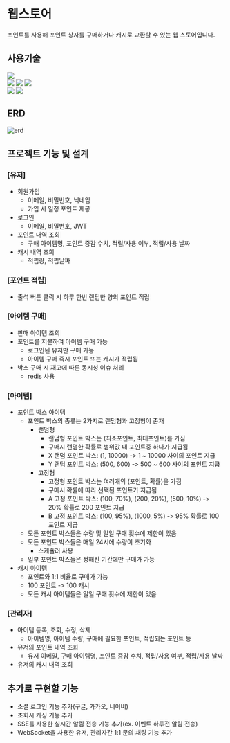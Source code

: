 # 웹스토어
포인트를 사용해 포인트 상자를 구매하거나 캐시로 교환할 수 있는 웹 스토어입니다.

## 사용기술
<div> 
  <img src="https://img.shields.io/badge/java-007396?style=for-the-badge&logo=java&logoColor=white">
  </br>
  <img src="https://img.shields.io/badge/spring-6DB33F?style=for-the-badge&logo=spring&logoColor=white">
  <img src="https://img.shields.io/badge/spring boot-6DB33F?style=for-the-badge&logo=springboot&logoColor=white">
  <img src="https://img.shields.io/badge/spring security-6DB33F?style=for-the-badge&logo=springsecurity&logoColor=white">
  </br>
  <img src="https://img.shields.io/badge/mysql-4479A1?style=for-the-badge&logo=mysql&logoColor=white">
  <img src="https://img.shields.io/badge/redis-FF4438?style=for-the-badge&logo=redis&logoColor=white">
</div>

## ERD
![erd](https://github.com/user-attachments/assets/c20a96fe-9e01-474d-8c2a-d6d49813f1ed)

## 프로젝트 기능 및 설계
### [유저]
- 회원가입
  - 이메일, 비밀번호, 닉네임
  - 가입 시 일정 포인트 제공
- 로그인
  - 이메일, 비밀번호, JWT
- 포인트 내역 조회
  - 구매 아이템명, 포인트 증감 수치, 적립/사용 여부, 적립/사용 날짜
- 캐시 내역 조회
  - 적립량, 적립날짜

### [포인트 적립]
- 출석 버튼 클릭 시 하루 한번 랜덤한 양의 포인트 적립

### [아이템 구매]
- 판매 아이템 조회
- 포인트를 지불하여 아이템 구매 가능
  - 로그인된 유저만 구매 가능
  - 아이템 구매 즉시 포인트 또는 캐시가 적립됨
- 박스 구매 시 재고에 따른 동시성 이슈 처리
  - redis 사용

### [아이템]
- 포인트 박스 아이템
  - 포인트 박스의 종류는 2가지로 랜덤형과 고정형이 존재
    - 랜덤형
      - 랜덤형 포인트 박스는 (최소포인트, 최대포인트)를 가짐
      - 구매시 랜덤한 확률로 범위값 내 포인트중 하나가 지급됨
      - X 랜덤 포인트 박스: (1, 10000) -> 1 ~ 10000 사이의 포인트 지급
      - Y 랜덤 포인트 박스: (500, 600) -> 500 ~ 600 사이의 포인트 지급
    - 고정형
      - 고정형 포인트 박스는 여러개의 (포인트, 확률)을 가짐
      - 구매시 확률에 따라 선택된 포인트가 지급됨
      - A 고정 포인트 박스: (100, 70%), (200, 20%), (500, 10%) -> 20% 확률로 200 포인트 지급
      - B 고정 포인트 박스: (100, 95%), (1000, 5%) -> 95% 확률로 100 포인트 지급
  - 모든 포인트 박스들은 수량 및 일일 구매 횟수에 제한이 있음
  - 모든 포인트 박스들은 매일 24시에 수량이 초기화
    - 스케쥴러 사용
  - 일부 포인트 박스들은 정해진 기간에만 구매가 가능
- 캐시 아이템
  - 포인트와 1:1 비율로 구매가 가능
  - 100 포인트 -> 100 캐시
  - 모든 캐시 아이템들은 일일 구매 횟수에 제한이 있음

### [관리자]
- 아이템 등록, 조회, 수정, 삭제
  - 아이템명, 아이템 수량, 구매에 필요한 포인트, 적립되는 포인트 등
- 유저의 포인트 내역 조회
  - 유저 이메일, 구매 아이템명, 포인트 증감 수치, 적립/사용 여부, 적립/사용 날짜
- 유저의 캐시 내역 조회

## 추가로 구현할 기능
- 소셜 로그인 기능 추가(구글, 카카오, 네이버)
- 조회시 캐싱 기능 추가
- SSE를 사용한 실시간 알림 전송 기능 추가(ex. 이벤트 하루전 알림 전송)
- WebSocket을 사용한 유저, 관리자간 1:1 문의 채팅 기능 추가